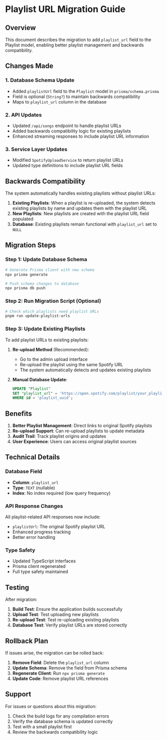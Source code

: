 # Playlist URL Migration Guide

## Overview

This document describes the migration to add `playlist_url` field to the Playlist model, enabling better playlist management and backwards compatibility.

## Changes Made

### 1. Database Schema Update

- Added `playlistUrl` field to the `Playlist` model in `prisma/schema.prisma`
- Field is optional (`String?`) to maintain backwards compatibility
- Maps to `playlist_url` column in the database

### 2. API Updates

- Updated `/api/songs` endpoint to handle playlist URLs
- Added backwards compatibility logic for existing playlists
- Enhanced streaming responses to include playlist URL information

### 3. Service Layer Updates

- Modified `SpotifyUploadService` to return playlist URLs
- Updated type definitions to include playlist URL fields

## Backwards Compatibility

The system automatically handles existing playlists without playlist URLs:

1. **Existing Playlists**: When a playlist is re-uploaded, the system detects existing playlists by name and updates them with the playlist URL
2. **New Playlists**: New playlists are created with the playlist URL field populated
3. **Database**: Existing playlists remain functional with `playlist_url` set to `NULL`

## Migration Steps

### Step 1: Update Database Schema

```bash
# Generate Prisma client with new schema
npx prisma generate

# Push schema changes to database
npx prisma db push
```

### Step 2: Run Migration Script (Optional)

```bash
# Check which playlists need playlist URLs
pnpm run update-playlist-urls
```

### Step 3: Update Existing Playlists

To add playlist URLs to existing playlists:

1. **Re-upload Method** (Recommended):
   - Go to the admin upload interface
   - Re-upload the playlist using the same Spotify URL
   - The system automatically detects and updates existing playlists

2. **Manual Database Update**:
   ```sql
   UPDATE "Playlist"
   SET "playlist_url" = 'https://open.spotify.com/playlist/your_playlist_id'
   WHERE id = 'playlist_uuid';
   ```

## Benefits

1. **Better Playlist Management**: Direct links to original Spotify playlists
2. **Re-upload Support**: Can re-upload playlists to update metadata
3. **Audit Trail**: Track playlist origins and updates
4. **User Experience**: Users can access original playlist sources

## Technical Details

### Database Field

- **Column**: `playlist_url`
- **Type**: `TEXT` (nullable)
- **Index**: No index required (low query frequency)

### API Response Changes

All playlist-related API responses now include:

- `playlistUrl`: The original Spotify playlist URL
- Enhanced progress tracking
- Better error handling

### Type Safety

- Updated TypeScript interfaces
- Prisma client regenerated
- Full type safety maintained

## Testing

After migration:

1. **Build Test**: Ensure the application builds successfully
2. **Upload Test**: Test uploading new playlists
3. **Re-upload Test**: Test re-uploading existing playlists
4. **Database Test**: Verify playlist URLs are stored correctly

## Rollback Plan

If issues arise, the migration can be rolled back:

1. **Remove Field**: Delete the `playlist_url` column
2. **Update Schema**: Remove the field from Prisma schema
3. **Regenerate Client**: Run `npx prisma generate`
4. **Update Code**: Remove playlist URL references

## Support

For issues or questions about this migration:

1. Check the build logs for any compilation errors
2. Verify the database schema is updated correctly
3. Test with a small playlist first
4. Review the backwards compatibility logic
